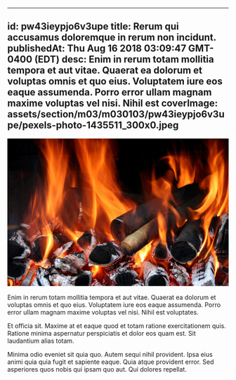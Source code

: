 
---
id: pw43ieypjo6v3upe
title: Rerum qui accusamus doloremque in rerum non incidunt.
publishedAt: Thu Aug 16 2018 03:09:47 GMT-0400 (EDT)
desc: Enim in rerum totam mollitia tempora et aut vitae. Quaerat ea dolorum et voluptas omnis et quo eius. Voluptatem iure eos eaque assumenda. Porro error ullam magnam maxime voluptas vel nisi. Nihil est
coverImage: assets/section/m03/m030103/pw43ieypjo6v3upe/pexels-photo-1435511_300x0.jpeg
---

![image from pexels.com](assets/section/m03/m030103/pw43ieypjo6v3upe/pexels-photo-1435511.jpeg)

Enim in rerum totam mollitia tempora et aut vitae. Quaerat ea dolorum et voluptas omnis et quo eius. Voluptatem iure eos eaque assumenda. Porro error ullam magnam maxime voluptas vel nisi. Nihil est voluptates.
 
Et officia sit. Maxime at et eaque quod et totam ratione exercitationem quis. Ratione minima aspernatur perspiciatis et dolor eos quam est. Sit laudantium alias totam.
 
Minima odio eveniet sit quia quo. Autem sequi nihil provident. Ipsa eius animi quia quia fugit et sapiente eaque. Quia atque provident error. Sed asperiores quos nobis qui ipsam quo aut. Qui dolores repellat.

